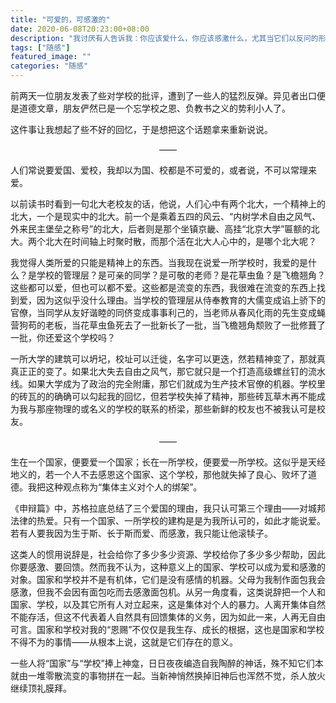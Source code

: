```yaml
---
title: "可爱的，可感激的"
date: 2020-06-08T20:23:00+08:00
description: "我讨厌有人告诉我：你应该爱什么，你应该感激什么，尤其当它们以反问的形式出现时。"
tags: ["随感"]
featured_image: ""
categories: "随感"
---
```


前两天一位朋友发表了些对学校的批评，遭到了一些人的猛烈反弹。异见者出口便是道德文章，朋友俨然已是一个忘学校之恩、负教书之义的势利小人了。

这件事让我想起了些不好的回忆，于是想把这个话题拿来重新说说。

<center>——</center>

人们常说要爱国、爱校，我却以为国、校都是不可爱的，或者说，不可以常理来爱。

以前读书时看到一句北大老校友的话，他说，人们心中有两个北大，一个精神上的北大，一个是现实中的北大。前一个是乘着五四的风云、“内树学术自由之风气、外来民主堡垒之称号”的北大，后者则是那个坐镇京畿、高挂“北京大学”匾额的北大。两个北大在时间轴上时聚时散，而那个活在北大人心中的，是哪个北大呢？

我觉得人类所爱的只能是精神上的东西。当我现在说爱一所学校时，我爱的是什么？是学校的管理层？是可亲的同学？是可敬的老师？是花草虫鱼？是飞檐翘角？这些都可以爱，但也可以都不爱。这些都是流变的东西，我很难在流变的东西上找到爱，因为这似乎没什么理由。当学校的管理层从侍奉教育的大儒变成谄上骄下的官僚，当同学从友好谐睦的同侪变成事事利己的，当老师从春风化雨的先生变成蝇营狗苟的老板，当花草虫鱼死去了一批新长了一批，当飞檐翘角颓败了一批修葺了一批，你还爱这个学校吗？

一所大学的建筑可以坍圮，校址可以迁徙，名字可以更迭，然若精神变了，那就真真正正的变了。如果北大失去自由之风气，那它就只是一个打造高级螺丝钉的流水线。如果大学成为了政治的完全附庸，那它们就成为生产技术官僚的机器。学校里的砖瓦的的确确可以勾起我的回忆，但若学校失掉了精神，那些砖瓦草木再不能成为我与那座物理的或名义的学校的联系的桥梁，那些新鲜的校友也不被我认可是校友。

<center>——</center>

生在一个国家，便要爱一个国家；长在一所学校，便要爱一所学校。这似乎是天经地义的，若一个人不去感恩这个国家、这个学校，那他就失掉了良心、败坏了道德。我把这种观点称为“集体主义对个人的绑架”。

《申辩篇》中，苏格拉底总结了三个爱国的理由，我只认可第三个理由——对城邦法律的热爱。只有一个国家、一所学校的建构是是为我所认可的，如此才能说爱。若有人要我因为生于斯、长于斯而爱、而感激，我只能让他滚犊子。

这类人的惯用说辞是，社会给你了多少多少资源、学校给你了多少多少帮助，因此你要感激、要回馈。然而我不认为，这种意义上的国家、学校可以成为爱和感激的对象。国家和学校并不是有机体，它们是没有感情的机器。父母为我制作面包我会感激，但我不会因有面包吃而去感激面包机。从另一角度看，这类说辞把一个人和国家、学校，以及其它所有人对立起来，这是集体对个人的暴力。人离开集体自然不能存活，但这不代表着人自然具有回馈集体的义务，因为如此一来，人再无自由可言。国家和学校对我的“恩赐”不仅仅是我生存、成长的根据，这也是国家和学校不得不为的事情——从根本上说，这就是它们存在的意义。

一些人将“国家”与“学校”捧上神龛，日日夜夜编造自我陶醉的神话，殊不知它们本就由一堆零散流变的事物拼在一起。当新神悄然换掉旧神后也浑然不觉，杀人放火继续顶礼膜拜。

